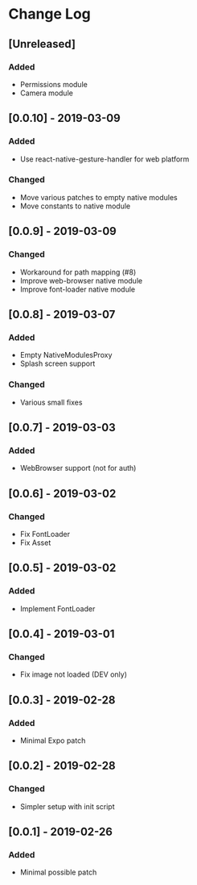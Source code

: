 # Change Log

## [Unreleased]
### Added
- Permissions module
- Camera module

## [0.0.10] - 2019-03-09
### Added
- Use react-native-gesture-handler for web platform
### Changed
- Move various patches to empty native modules
- Move constants to native module

## [0.0.9] - 2019-03-09
### Changed
- Workaround for path mapping (#8)
- Improve web-browser native module
- Improve font-loader native module

## [0.0.8] - 2019-03-07
### Added
- Empty NativeModulesProxy
- Splash screen support
### Changed
- Various small fixes

## [0.0.7] - 2019-03-03
### Added
- WebBrowser support (not for auth)

## [0.0.6] - 2019-03-02
### Changed
- Fix FontLoader
- Fix Asset

## [0.0.5] - 2019-03-02
### Added
- Implement FontLoader

## [0.0.4] - 2019-03-01
### Changed
- Fix image not loaded (DEV only)

## [0.0.3] - 2019-02-28
### Added
- Minimal Expo patch

## [0.0.2] - 2019-02-28
### Changed
- Simpler setup with init script

## [0.0.1] - 2019-02-26
### Added
- Minimal possible patch
